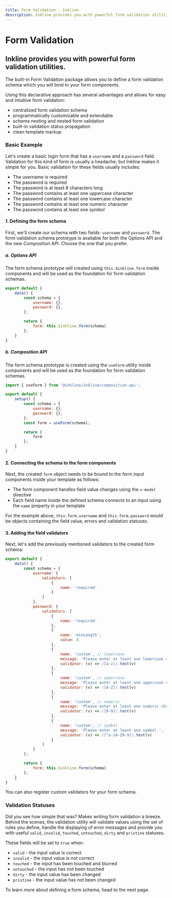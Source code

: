 ```yaml
---
title: Form Validation - Inkline
description: Inkline provides you with powerful form validation utilities. 
---
```


<script setup>
import {
    IFormValidationBasicExample,
    IFormValidationBasicBindingExample,
    IFormValidationBasicValidatorsExample
} from '@inkline/inkline/stories/forms/validation';
import { default as IFormValidationBasicExampleHTML } from '@inkline/inkline/stories/forms/validation/basic.html?raw';
import { default as IFormValidationBasicExampleJS } from '@inkline/inkline/stories/forms/validation/basic.js?raw';
import { default as IFormValidationBasicBindingExampleHTML } from '@inkline/inkline/stories/forms/validation/basic-binding.html?raw';
import { default as IFormValidationBasicBindingExampleJS } from '@inkline/inkline/stories/forms/validation/basic-binding.js?raw';
import { default as IFormValidationBasicValidatorsExampleHTML } from '@inkline/inkline/stories/forms/validation/basic-validators.html?raw';
import { default as IFormValidationBasicValidatorsExampleJS } from '@inkline/inkline/stories/forms/validation/basic-validators.js?raw';
</script>

# Form Validation
## Inkline provides you with powerful form validation utilities. 

The built-in Form Validation package allows you to define a form validation schema which you will bind to your form components. 

Using this declarative approach has several advantages and allows for easy and intuitive form validation:
- centralized form validation schema
- programmatically customizable and extendable
- schema nesting and nested form validation
- built-in validation status propagation
- clean template markup

### Basic Example
Let's create a basic login form that has a `username` and a `password` field. Validation for this kind of form is usually a headache, but Inkline makes it simple for you. Basic validation for these fields usually includes:
- The username is required
- The password is required
- The password is at least 8 characters long
- The password contains at least one uppercase character
- The password contains at least one lowercase character 
- The password contains at least one numeric character 
- The password contains at least one symbol

#### 1. Defining the form schema
First, we'll create our schema with two fields: `username` and `password`. The form validation schema prototype is available for both the Options API and the new Composition API. Choose the one that you prefer. 

##### a. Options API
The form schema prototype will created using `this.$inkline.form` inside components and will be used as the foundation for form validation schemas.

~~~js
export default {
    data() {
        const schema = {
            username: {},
            password: {},
        };

        return {
            form: this.$inkline.form(schema)
        };   
    }       
}       
~~~
 
##### b. Composition API 

The form schema prototype is created using the `useForm` utility inside components and will be used as the foundation for form validation schemas.

~~~js
import { useForm } from '@inkline/inkline/composition-api';

export default {
    setup() {
        const schema = {
            username: {},
            password: {},
        };
        const form = useForm(schema);

        return {
            form
        };   
    }       
}       
~~~

<example :component="IFormValidationBasicExample" :html="IFormValidationBasicExampleHTML" :js="IFormValidationBasicExampleJS"></example>

#### 2. Connecting the schema to the form components

Next, the created `form` object needs to be bound to the form input components inside your template as follows:
 - The form component handles field value changes using the `v-model` directive
 - Each field name inside the defined schema connects to an input using the `name` property in your template

<example :component="IFormValidationBasicBindingExample" :html="IFormValidationBasicBindingExampleHTML" :js="IFormValidationBasicBindingExampleJS"></example>

For the example above, `this.form.username` and `this.form.password` would be objects containing the field value, errors and validation statuses.

#### 3. Adding the field validators

Next, let's add the previously mentioned validators to the created form schema:

~~~js
export default {
    data() {
        const schema = {
            username: {
                validators: [
                    { 
                        name: 'required' 
                    }
                ]
            },
            password: {
                validators: [
                    { 
                        name: 'required' 
                    },
                    { 
                        name: 'minLength', 
                        value: 8 
                    },
                    {
                        name: 'custom', // lowercase
                        message: 'Please enter at least one lowercase character.',
                        validator: (v) => /[a-z]/.test(v)
                    },
                    {
                        name: 'custom', // uppercase
                        message: 'Please enter at least one uppercase character.',
                        validator: (v) => /[A-Z]/.test(v)
                    },
                    {
                        name: 'custom', // numeric
                        message: 'Please enter at least one numeric character.',
                        validator: (v) => /[0-9]/.test(v)
                    },
                    {
                        name: 'custom', // symbol
                        message: 'Please enter at least one symbol.',
                        validator: (v) => /[^a-zA-Z0-9]/.test(v)
                    }
                ]
            }
        };

        return {
            form: this.$inkline.form(schema)
        };   
    }       
}       
~~~

<example :component="IFormValidationBasicValidatorsExample" :html="IFormValidationBasicValidatorsExampleHTML" :js="IFormValidationBasicValidatorsExampleJS"></example>

You can also register custom validators for your form schema.

### Validation Statuses
Did you see how simple that was? Makes writing form validation a breeze. Behind the scenes, the validation utility will validate values using the set of rules you define, handle the displaying of error messages and provide you with useful `valid`, `invalid`, `touched`, `untouched`, `dirty` and `pristine` statuses. 

These fields will be set to `true` when:

- `valid` - the input value is correct
- `invalid` - the input value is not correct
- `touched` - the input has been touched and blurred
- `untouched` - the input has not been touched
- `dirty` - the input value has been changed
- `pristine` - the input value has not been changed

To learn more about defining a form schema, head to the next page.
